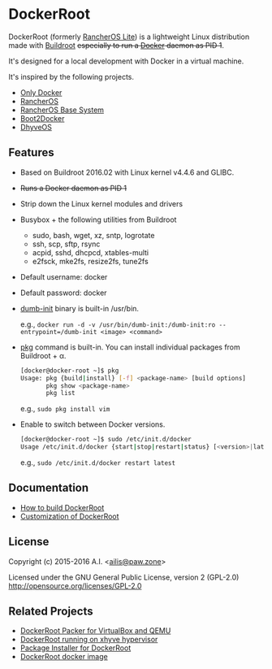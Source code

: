 # DockerRoot

DockerRoot (formerly [RancherOS Lite](https://github.com/ailispaw/rancheros-lite)) is a lightweight Linux distribution made with [Buildroot](http://buildroot.uclibc.org/) ~~especially to run a [Docker](https://www.docker.com/) daemon as PID 1~~.

It's designed for a local development with Docker in a virtual machine.

It's inspired by the following projects.

- [Only Docker](https://github.com/ibuildthecloud/only-docker)
- [RancherOS](https://github.com/rancherio/os)
- [RancherOS Base System](https://github.com/rancher/os-base)
- [Boot2Docker](https://github.com/boot2docker/boot2docker)
- [DhyveOS](https://github.com/nlf/dhyve-os)

## Features

- Based on Buildroot 2016.02 with Linux kernel v4.4.6 and GLIBC.
- ~~Runs a Docker daemon as PID 1~~
- Strip down the Linux kernel modules and drivers
- Busybox + the following utilities from Buildroot
	- sudo, bash, wget, xz, sntp, logrotate
	- ssh, scp, sftp, rsync
	- acpid, sshd, dhcpcd, xtables-multi
	- e2fsck, mke2fs, resize2fs, tune2fs
- Default username: docker
- Default password: docker
- [dumb-init](https://github.com/Yelp/dumb-init) binary is built-in /usr/bin.

	e.g., `docker run -d -v /usr/bin/dumb-init:/dumb-init:ro --entrypoint=/dumb-init <image> <command>`

- [pkg](https://github.com/ailispaw/docker-root-pkg) command is built-in. You can install individual packages from Buildroot + &alpha;.

	```bash
	[docker@docker-root ~]$ pkg
	Usage: pkg {build|install} [-f] <package-name> [build options]
	       pkg show <package-name>
	       pkg list
	```

	e.g., `sudo pkg install vim`

- Enable to switch between Docker versions.

	```bash
	[docker@docker-root ~]$ sudo /etc/init.d/docker
	Usage /etc/init.d/docker {start|stop|restart|status} [<version>|latest|default]
	```

	e.g., `sudo /etc/init.d/docker restart latest`

## Documentation

- [How to build DockerRoot](https://github.com/ailispaw/docker-root/blob/master/docs/build.md)
- [Customization of DockerRoot](https://github.com/ailispaw/docker-root/blob/master/docs/customization.md)

## License

Copyright (c) 2015-2016 A.I. &lt;ailis@paw.zone&gt;

Licensed under the GNU General Public License, version 2 (GPL-2.0)  
http://opensource.org/licenses/GPL-2.0

## Related Projects

- [DockerRoot Packer for VirtualBox and QEMU](https://github.com/ailispaw/docker-root-packer)
- [DockerRoot running on xhyve hypervisor](https://github.com/ailispaw/docker-root-xhyve)
- [Package Installer for DockerRoot](https://github.com/ailispaw/docker-root-pkg)
- [DockerRoot docker image](https://github.com/ailispaw/docker-root-docker-image)
